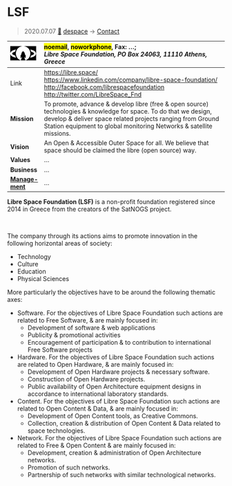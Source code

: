 # LSF
> 2020.07.07 [🚀](../index/index.md) [despace](index.md) → [Contact](contact.md)

|[![](f/contact/l/lsf_logo1_thumb.png)](f/contact/l/lsf_logo1.png)|<mark>noemail</mark>, <mark>noworkphone</mark>, Fax: …;<br> *Libre Space Foundation, PO Box 24063, 11110 Athens, Greece*|
|:--|:--|
|Link|<https://libre.space/><br> <https://www.linkedin.com/company/libre-space-foundation/><br> <http://facebook.com/librespacefoundation><br> <http://twitter.com/LibreSpace_Fnd>|
|**Mission**|To promote, advance & develop libre (free & open source) technologies & knowledge for space. To do that we design, develop & deliver space related projects ranging from Ground Station equipment to global monitoring Networks & satellite missions.|
|**Vision**|An Open & Accessible Outer Space for all. We believe that space should be claimed the libre (open source) way.|
|**Values**|…|
|**Business**|…|
|**[Manage-<br>ment](mgmt.md)**|…|

**Libre Space Foundation (LSF)** is a non-profit foundation registered since 2014 in Greece from the creators of the SatNOGS project.


<p style="page-break-after:always"> </p>

The company through its actions aims to promote innovation in the following horizontal areas of society:

   - Technology
   - Culture
   - Education
   - Physical Sciences

More particularly the objectives have to be around the following thematic axes:

   - Software. For the objectives of Libre Space Foundation such actions are related to Free Software, & are mainly focused in:
      - Development of software & web applications
      - Publicity & promotional activities
      - Encouragement of participation & to contribution to international Free Software projects
   - Hardware. For the objectives of Libre Space Foundation such actions are related to Open Hardware, & are mainly focused in:
      - Development of Open Hardware projects & necessary software.
      - Construction of Open Hardware projects.
      - Public availability of Open Architecture equipment designs in accordance to international laboratory standards.
   - Content. For the objectives of Libre Space Foundation such actions are related to Open Content & Data, & are mainly focused in:
      - Development of Open Content tools, as Creative Commons.
      - Collection, creation & distribution of Open Content & Data related to space technologies.
   - Network. For the objectives of Libre Space Foundation such actions are related to Free & Open Content & are mainly focused in:
      - Development, creation & administration of Open Architecture networks.
      - Promotion of such networks.
      - Partnership of such networks with similar technological networks.
